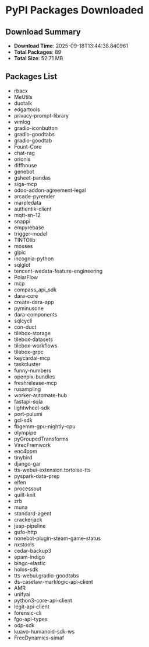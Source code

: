 # PyPI Packages Downloaded

## Download Summary
- **Download Time**: 2025-09-18T13:44:38.840961
- **Total Packages**: 89
- **Total Size**: 52.71 MB

## Packages List
- rbacx
- MeUtils
- duotalk
- edgartools
- privacy-prompt-library
- wmlog
- gradio-iconbutton
- gradio-goodtabs
- gradio-goodtab
- Fount-Core
- chat-rag
- orionis
- diffhouse
- genebot
- gsheet-pandas
- siga-mcp
- odoo-addon-agreement-legal
- arcade-pyrender
- marpledata
- authentik-client
- mqtt-sn-12
- snappi
- empyrebase
- trigger-model
- TINTOlib
- mosses
- glpic
- incognia-python
- sqlglot
- tencent-wedata-feature-engineering
- PolarFlow
- mcp
- compass_api_sdk
- dara-core
- create-dara-app
- pyminusone
- dara-components
- sqlcycli
- con-duct
- tilebox-storage
- tilebox-datasets
- tilebox-workflows
- tilebox-grpc
- keycardai-mcp
- taskcluster
- funny-numbers
- openplx-bundles
- freshrelease-mcp
- rusampling
- worker-automate-hub
- fastapi-sqla
- lightwheel-sdk
- port-pulumi
- gcl-sdk
- fbgemm-gpu-nightly-cpu
- olympipe
- pyGroupedTransforms
- VirecFremwork
- enc4ppm
- tinybird
- django-gar
- tts-webui-extension.tortoise-tts
- pyspark-data-prep
- elfen
- processout
- quilt-knit
- zrb
- muna
- standard-agent
- crackerjack
- jeap-pipeline
- gufo-http
- nonebot-plugin-steam-game-status
- nxstools
- cedar-backup3
- epam-indigo
- bingo-elastic
- holos-sdk
- tts-webui.gradio-goodtabs
- ds-caselaw-marklogic-api-client
- AMR
- unifyai
- python3-core-api-client
- legit-api-client
- forensic-cli
- fgo-api-types
- odp-sdk
- kuavo-humanoid-sdk-ws
- FreeDynamics-simaf
